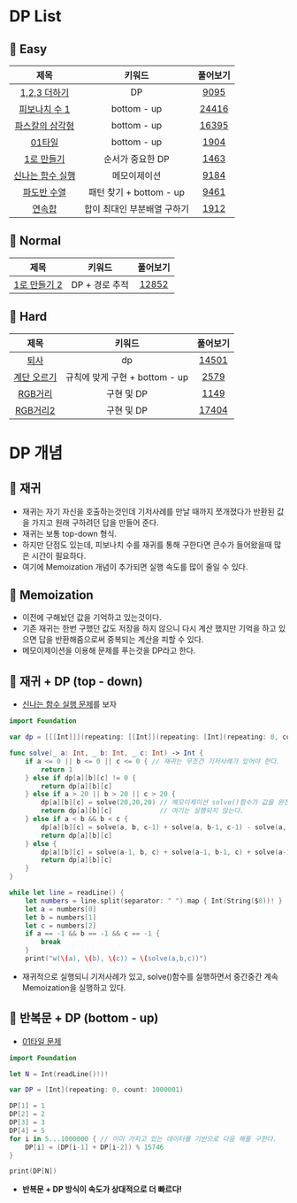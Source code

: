 # DP List

## 🍎 Easy
| 제목 | 키워드 | 풀어보기 |
| :-: | :-: | :-: |
| [1,2,3 더하기](https://github.com/KayAhn0126/SwiftCT/tree/main/DP/AddingOneTwoThree) | DP | [9095](https://www.acmicpc.net/problem/9095) |
| [피보나치 수 1](https://github.com/KayAhn0126/SwiftCT/tree/main/DP/FibonacciNumber) | bottom - up | [24416](https://www.acmicpc.net/problem/24416) |
| [파스칼의 삼각형](https://github.com/KayAhn0126/SwiftCT/tree/main/DP/PascalsTriangle) | bottom - up | [16395](https://www.acmicpc.net/problem/16395) |
| [01타일](https://github.com/KayAhn0126/SwiftCT/tree/main/DP/01Tile) | bottom - up | [1904](https://www.acmicpc.net/problem/1904) |
| [1로 만들기](https://github.com/KayAhn0126/SwiftCT/tree/main/DP/MakeToOne) | 순서가 중요한 DP | [1463](https://www.acmicpc.net/problem/1463) |
| [신나는 함수 실행](https://github.com/KayAhn0126/SwiftCT/tree/main/DP/ExcitingFunctionExecution) | 메모이제이션 | [9184](https://www.acmicpc.net/problem/9184) |
| [파도반 수열](https://github.com/KayAhn0126/SwiftCT/tree/main/DP/PadovanSequence) | 패턴 찾기 + bottom - up | [9461](https://www.acmicpc.net/problem/9461) |
| [연속합](https://github.com/KayAhn0126/SwiftCT/tree/main/DP/ConsecutiveSum) | 합이 최대인 부분배열 구하기 | [1912](https://www.acmicpc.net/problem/1912) |

## 🍎 Normal
| 제목 | 키워드 | 풀어보기 |
| :-: | :-: | :-: |
| [1로 만들기 2](https://github.com/KayAhn0126/SwiftCT/tree/main/DP/MakeToOne2) | DP + 경로 추적 | [12852](https://www.acmicpc.net/problem/12852) |

## 🍎 Hard
| 제목 | 키워드 | 풀어보기 |
| :-: | :-: | :-: |
| [퇴사](https://github.com/KayAhn0126/SwiftCT/tree/main/DP/Quit) | dp | [14501](https://www.acmicpc.net/problem/14501) |
| [계단 오르기](https://github.com/KayAhn0126/SwiftCT/tree/main/DP/ClimbingStairs) | 규칙에 맞게 구현 + bottom - up | [2579](https://www.acmicpc.net/problem/2579) |
| [RGB거리](https://github.com/KayAhn0126/SwiftCT/tree/main/DP/RGBStreet) | 구현 및 DP | [1149](https://www.acmicpc.net/problem/1149) |
| [RGB거리2](https://github.com/KayAhn0126/SwiftCT/tree/main/DP/RGBStreet2) | 구현 및 DP | [17404](https://www.acmicpc.net/problem/17404) |

# DP 개념

## 🍎 재귀
- 재귀는 자기 자신을 호출하는것인데 기저사례를 만날 때까지 쪼개졌다가 반환된 값을 가지고 원래 구하려던 답을 만들어 준다.
- 재귀는 보통 top-down 형식.
- 하지만 단점도 있는데, 피보나치 수를 재귀를 통해 구한다면 큰수가 들어왔을때 많은 시간이 필요하다.
- 여기에 Memoization 개념이 추가되면 실행 속도를 많이 줄일 수 있다.

## 🍎 Memoization
- 이전에 구해놨던 값을 기억하고 있는것이다.
- 기존 재귀는 한번 구했던 값도 저장을 하지 않으니 다시 계산 했지만 기억을 하고 있으면 답을 반환해줌으로써 중복되는 계산을 피할 수 있다.
- 메모이제이션을 이용해 문제를 푸는것을 DP라고 한다.

## 🍎 재귀 + DP (top - down)
- [신나는 함수 실행 문제](https://github.com/KayAhn0126/SwiftCT/tree/main/DP/ExcitingFunctionExecution)를 보자
```swift
import Foundation

var dp = [[[Int]]](repeating: [[Int]](repeating: [Int](repeating: 0, count: 51), count: 51), count: 51)

func solve(_ a: Int, _ b: Int, _ c: Int) -> Int {
    if a <= 0 || b <= 0 || c <= 0 { // 재귀는 무조건 기저사례가 있어야 한다.
        return 1
    } else if dp[a][b][c] != 0 {
        return dp[a][b][c]
    } else if a > 20 || b > 20 || c > 20 {
        dp[a][b][c] = solve(20,20,20) // 메모이제이션 solve()함수가 값을 완전히 받아오기 전까지
        return dp[a][b][c]            // 여기는 실행되지 않는다.
    } else if a < b && b < c {
        dp[a][b][c] = solve(a, b, c-1) + solve(a, b-1, c-1) - solve(a, b-1, c)
        return dp[a][b][c]
    } else {
        dp[a][b][c] = solve(a-1, b, c) + solve(a-1, b-1, c) + solve(a-1, b, c-1) - solve(a-1, b-1, c-1)
        return dp[a][b][c]
    }
}

while let line = readLine() {
    let numbers = line.split(separator: " ").map { Int(String($0))! }
    let a = numbers[0]
    let b = numbers[1]
    let c = numbers[2]
    if a == -1 && b == -1 && c == -1 {
        break
    }
    print("w(\(a), \(b), \(c)) = \(solve(a,b,c))")
```
- 재귀적으로 실행되니 기저사례가 있고, solve()함수를 실행하면서 중간중간 계속 Memoization을 실행하고 있다.

## 🍎 반복문 + DP (bottom - up)
- [01타일 문제](https://github.com/KayAhn0126/SwiftCT/tree/main/DP/01Tile)
```swift
import Foundation

let N = Int(readLine()!)!

var DP = [Int](repeating: 0, count: 1000001)

DP[1] = 1
DP[2] = 2
DP[3] = 3
DP[4] = 5
for i in 5...1000000 { // 이미 가지고 있는 데이터를 기반으로 다음 해를 구한다.
    DP[i] = (DP[i-1] + DP[i-2]) % 15746
}

print(DP[N])
```
- **반복문 + DP 방식이 속도가 상대적으로 더 빠르다!**
